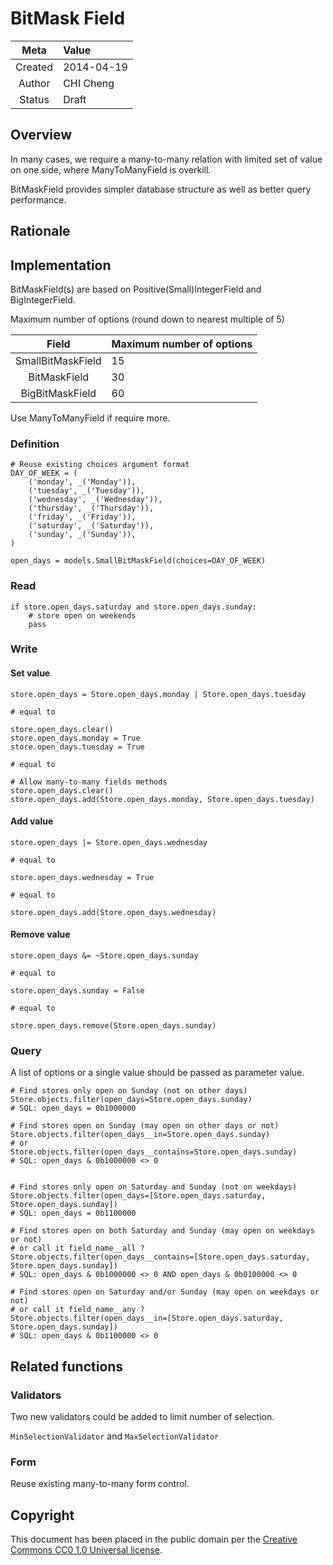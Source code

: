 # BitMask Field

|Meta	|Value		|
|:-----:|:----------|
|Created|2014-04-19 |
|Author |CHI Cheng	|
|Status |Draft		|

## Overview

In many cases, we require a many-to-many relation with limited set of value on one side, where ManyToManyField is overkill.

BitMaskField provides simpler database structure as well as better query performance.

## Rationale


## Implementation

BitMaskField(s) are based on Positive(Small)IntegerField and BigIntegerField.

Maximum number of options (round down to nearest multiple of 5)

|Field		|Maximum number of options		|
|:---------:|:------------------------------|
|SmallBitMaskField	| 15	|
|BitMaskField		| 30	|
|BigBitMaskField	| 60	|

Use ManyToManyField if require more.

### Definition
	
	# Reuse existing choices argument format
	DAY_OF_WEEK = (
		('monday', _('Monday')),
		('tuesday', _('Tuesday')),
		('wednesday', _('Wednesday')),
		('thursday', _('Thursday')),
		('friday', _('Friday')),
		('saturday', _('Saturday')),
		('sunday', _('Sunday')),
	)

	open_days = models.SmallBitMaskField(choices=DAY_OF_WEEK)


### Read

	if store.open_days.saturday and store.open_days.sunday:
		# store open on weekends
		pass

### Write

#### Set value

	store.open_days = Store.open_days.monday | Store.open_days.tuesday

	# equal to

	store.open_days.clear()
	store.open_days.monday = True
	store.open_days.tuesday = True

	# equal to

	# Allow many-to-many fields methods
	store.open_days.clear()
	store.open_days.add(Store.open_days.monday, Store.open_days.tuesday)

#### Add value

	store.open_days |= Store.open_days.wednesday

	# equal to

	store.open_days.wednesday = True

	# equal to

	store.open_days.add(Store.open_days.wednesday)

#### Remove value

	store.open_days &= ~Store.open_days.sunday

	# equal to

	store.open_days.sunday = False

	# equal to

	store.open_days.remove(Store.open_days.sunday)

### Query

A list of options or a single value should be passed as parameter value. 
	
	# Find stores only open on Sunday (not on other days)
	Store.objects.filter(open_days=Store.open_days.sunday)
	# SQL: open_days = 0b1000000
	
	# Find stores open on Sunday (may open on other days or not)
	Store.objects.filter(open_days__in=Store.open_days.sunday)
	# or
	Store.objects.filter(open_days__contains=Store.open_days.sunday)
	# SQL: open_days & 0b1000000 <> 0


	# Find stores only open on Saturday and Sunday (not on weekdays)
	Store.objects.filter(open_days=[Store.open_days.saturday, Store.open_days.sunday])
	# SQL: open_days = 0b1100000

	# Find stores open on both Saturday and Sunday (may open on weekdays or not)
	# or call it field_name__all ?
	Store.objects.filter(open_days__contains=[Store.open_days.saturday, Store.open_days.sunday])
	# SQL: open_days & 0b1000000 <> 0 AND open_days & 0b0100000 <> 0

	# Find stores open on Saturday and/or Sunday (may open on weekdays or not)
	# or call it field_name__any ?
	Store.objects.filter(open_days__in=[Store.open_days.saturday, Store.open_days.sunday])
	# SQL: open_days & 0b1100000 <> 0


## Related functions

### Validators

Two new validators could be added to limit number of selection.

`MinSelectionValidator` and `MaxSelectionValidator`

### Form

Reuse existing many-to-many form control.


## Copyright

This document has been placed in the public domain per the [Creative Commons CC0 1.0 Universal license](http://creativecommons.org/publicdomain/zero/1.0/deed).
